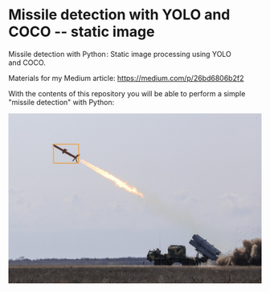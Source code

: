 # Missile detection with YOLO and COCO -- static image

Missile detection with Python : Static image processing using YOLO and COCO.

Materials for my Medium article: https://medium.com/p/26bd6806b2f2


With the contents of this repository you will be able to perform a simple "missile detection" with Python:

![Output image of the detection](https://github.com/mikbuch/missile-detection-yolo-coco-static/blob/main/output_missile.jpg?raw=true)
